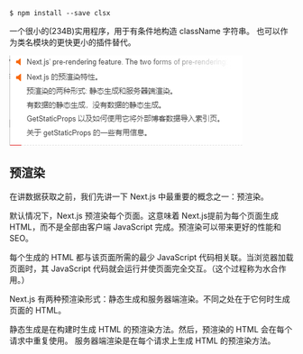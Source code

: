 ```
$ npm install --save clsx
```
一个很小的(234B)实用程序，用于有条件地构造 className 字符串。
也可以作为类名模块的更快更小的插件替代。


![img.png](img.png)



## 预渲染
在讲数据获取之前，我们先讲一下 Next.js 中最重要的概念之一：预渲染。

默认情况下，Next.js 预渲染每个页面。这意味着 Next.js提前为每个页面生成 HTML，而不是全部由客户端 JavaScript 完成。预渲染可以带来更好的性能和SEO。

每个生成的 HTML 都与该页面所需的最少 JavaScript 代码相关联。当浏览器加载页面时，其 JavaScript 代码就会运行并使页面完全交互。（这个过程称为水合作用。）



Next.js 有两种预渲染形式：静态生成和服务器端渲染。不同之处在于它何时生成页面的 HTML。

静态生成是在构建时生成 HTML 的预渲染方法。然后，预渲染的 HTML 会在每个请求中重复使用。
服务器端渲染是在每个请求上生成 HTML 的预渲染方法。
